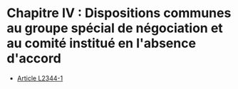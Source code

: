 # Chapitre IV : Dispositions communes au groupe spécial de négociation et au comité institué en l'absence d'accord

* [Article L2344-1](./LEGIARTI000006902193.md)
